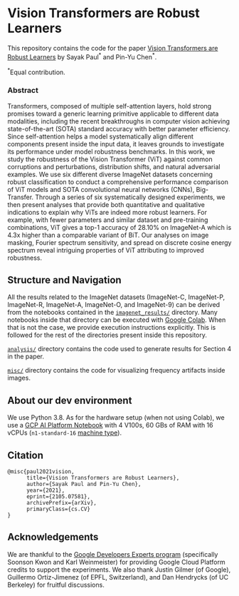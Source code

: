 # Vision Transformers are Robust Learners

This repository contains the code for the paper [Vision Transformers are Robust Learners](https://arxiv.org/abs/2105.07581) by Sayak Paul<sup>\*</sup> and Pin-Yu Chen<sup>\*</sup>.

<sup>\*</sup>Equal contribution.

### Abstract

Transformers, composed of multiple self-attention layers, hold strong promises toward a generic learning primitive applicable to different data modalities, including the recent breakthroughs in computer vision achieving state-of-the-art (SOTA) standard accuracy with better parameter efficiency. Since self-attention helps a model systematically align different components present inside the input data, it leaves grounds to investigate its performance under model robustness benchmarks. In this work, we study the robustness of the Vision Transformer (ViT) against common corruptions and perturbations, distribution shifts, and natural adversarial examples. We use six different diverse ImageNet datasets concerning robust classification to conduct a comprehensive performance comparison of ViT models and SOTA convolutional neural networks (CNNs), Big-Transfer. Through a series of six systematically designed experiments, we then present analyses that provide both quantitative and qualitative indications to explain why ViTs are indeed more robust learners. For example, with fewer parameters and similar dataset and pre-training combinations, ViT gives a top-1 accuracy of 28.10% on ImageNet-A which is 4.3x higher than a comparable variant of BiT. Our analyses on image masking, Fourier spectrum sensitivity, and spread on discrete cosine energy spectrum reveal intriguing properties of ViT attributing to improved robustness. 

## Structure and Navigation

All the results related to the ImageNet datasets (ImageNet-C, ImageNet-P, ImageNet-R, ImageNet-A, ImageNet-O, and ImageNet-9) can be derived from the notebooks contained in the [`imagenet_results/`](https://github.com/sayakpaul/robustness-vit/tree/master/imagenet_results) directory. Many notebooks inside that directory can be executed with [Google Colab](https://colab.research.google.com/). When that is not the case, we provide execution instructions explicitly. This is followed for the rest of the directories present inside this repository. 

[`analysis/`](https://github.com/sayakpaul/robustness-vit/tree/master/analysis) directory contains the code used to generate results for Section 4 in the paper. 

[`misc/`](https://github.com/sayakpaul/robustness-vit/tree/master/misc) directory contains the code for visualizing frequency artifacts inside images. 

## About our dev environment

We use Python 3.8. As for the hardware setup (when not using Colab), we use a [GCP AI Platform Notebook](https://cloud.google.com/ai-platform-notebooks) with 4 V100s, 60 GBs of RAM with 16 vCPUs (`n1-standard-16` [machine type](https://cloud.google.com/compute/docs/machine-types)).

## Citation

```
@misc{paul2021vision,
      title={Vision Transformers are Robust Learners}, 
      author={Sayak Paul and Pin-Yu Chen},
      year={2021},
      eprint={2105.07581},
      archivePrefix={arXiv},
      primaryClass={cs.CV}
}
```

## Acknowledgements

We are thankful to the [Google Developers Experts program](https://developers.google.com/programs/experts/) (specifically Soonson Kwon and Karl Weinmeister) for providing Google Cloud Platform credits to support the experiments. We also thank Justin Gilmer (of Google), Guillermo Ortiz-Jimenez (of EPFL, Switzerland), and Dan Hendrycks (of UC Berkeley) for fruitful discussions.
